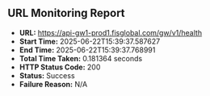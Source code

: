 ## URL Monitoring Report

- **URL:** https://api-gw1-prod1.fisglobal.com/gw/v1/health
- **Start Time:** 2025-06-22T15:39:37.587627
- **End Time:** 2025-06-22T15:39:37.768991
- **Total Time Taken:** 0.181364 seconds
- **HTTP Status Code:** 200
- **Status:** Success
- **Failure Reason:** N/A
